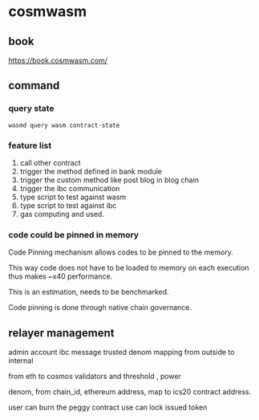 # cosmwasm 

## book 
https://book.cosmwasm.com/

## command 

### query state
`wasmd query wasm contract-state `


### feature list
1. call other contract
2. trigger the method defined in bank module
3. trigger the custom method like post blog in blog chain
4. trigger the ibc communication 
5. type script to test against wasm 
6. type script to test against ibc
7. gas computing and used.


### code could be pinned in memory
Code Pinning mechanism allows codes to be pinned to the memory.

This way code does not have to be loaded to memory on each execution thus makes ~x40 performance.

This is an estimation, needs to be benchmarked.

Code pinning is done through native chain governance.


## relayer management 
admin account
ibc message trusted 
denom mapping from outside to internal 

from eth to cosmos 
validators and threshold , power 

denom, from chain_id, ethereum address, map to ics20 contract address. 

user can burn the peggy contract 
use can lock issued token 
